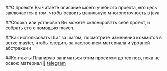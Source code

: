 ##О проекте
Вы читаете описание моего учебного проекта, его цель заключается в том, чтобы освоить ванильную многопоточность в java

##Сборка или установка
Вы можете склонировать себе проект, и собрать его с помощью maven.

##Как использовать
Шаг за шагом, посмотрите изменения коммитов в ветке master, чтобы следить за наслоением материала и уровней абстракции


##Контакты
Планирую заниматься этим проектом до тех пор, пока не освою материал 🙂
[telegram](https://t.me/shakasu)